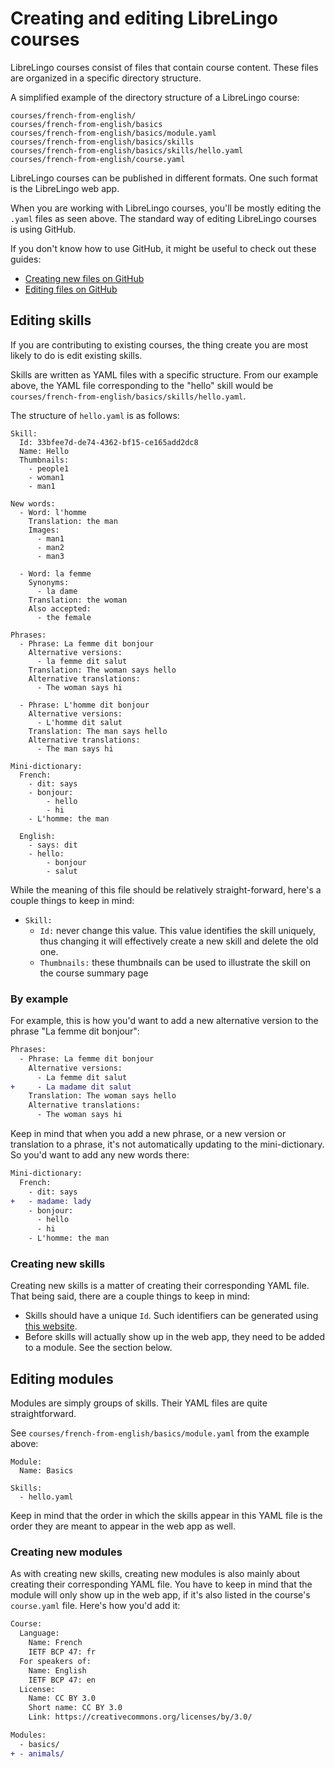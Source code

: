 # Creating and editing LibreLingo courses

LibreLingo courses consist of files that contain course content. These files
are organized in a specific directory structure.

A simplified example of the directory structure of a LibreLingo course:

```
courses/french-from-english/
courses/french-from-english/basics
courses/french-from-english/basics/module.yaml
courses/french-from-english/basics/skills
courses/french-from-english/basics/skills/hello.yaml
courses/french-from-english/course.yaml
```

LibreLingo courses can be published in different formats. One such format is
the LibreLingo web app.

When you are working with LibreLingo courses, you'll be mostly editing the
`.yaml` files as seen above. The standard way of editing LibreLingo courses is
using GitHub.

If you don't know how to use GitHub, it might be useful to check out these
guides:

- [Creating new files on GitHub](https://docs.github.com/en/github/managing-files-in-a-repository/creating-new-files)
- [Editing files on GitHub](https://docs.github.com/en/github/managing-files-in-a-repository/editing-files-in-another-users-repository)

## Editing skills

If you are contributing to existing courses, the thing create you are most likely
to do is edit existing skills.

Skills are written as YAML files with a specific structure. From our example
above, the YAML file corresponding to the "hello" skill would be
`courses/french-from-english/basics/skills/hello.yaml`.

The structure of `hello.yaml` is as follows:

```
Skill:
  Id: 33bfee7d-de74-4362-bf15-ce165add2dc8
  Name: Hello
  Thumbnails:
    - people1
    - woman1
    - man1

New words:
  - Word: l'homme
    Translation: the man
    Images:
      - man1
      - man2
      - man3

  - Word: la femme
    Synonyms:
      - la dame
    Translation: the woman
    Also accepted:
      - the female

Phrases:
  - Phrase: La femme dit bonjour
    Alternative versions:
      - la femme dit salut
    Translation: The woman says hello
    Alternative translations:
      - The woman says hi

  - Phrase: L'homme dit bonjour
    Alternative versions:
      - L'homme dit salut
    Translation: The man says hello
    Alternative translations:
      - The man says hi

Mini-dictionary:
  French:
    - dit: says
    - bonjour:
        - hello
        - hi
    - L'homme: the man

  English:
    - says: dit
    - hello:
        - bonjour
        - salut
```

While the meaning of this file should be relatively straight-forward, here's
a couple things to keep in mind:

- `Skill:`
  - `Id:` never change this value. This value identifies the skill uniquely, thus changing it will effectively create a new skill and delete the old one.
  - `Thumbnails:` these thumbnails can be used to illustrate the skill on the course summary page

### By example

For example, this is how you'd want to add a new alternative version to the
phrase "La femme dit bonjour":

```diff
Phrases:
  - Phrase: La femme dit bonjour
    Alternative versions:
      - La femme dit salut
+     - La madame dit salut
    Translation: The woman says hello
    Alternative translations:
      - The woman says hi
```

Keep in mind that when you add a new phrase, or a new version or translation
to a phrase, it's not automatically updating to the mini-dictionary. So you'd
want to add any new words there:

```diff
Mini-dictionary:
  French:
    - dit: says
+   - madame: lady
    - bonjour:
      - hello
      - hi
    - L'homme: the man
```

### Creating new skills

Creating new skills is a matter of creating their corresponding YAML file.
That being said, there are a couple things to keep in mind:

- Skills should have a unique `Id`. Such identifiers can be generated using
  [this website]().
- Before skills will actually show up in the web app, they need to be added to
  a module. See the section below.

## Editing modules

Modules are simply groups of skills. Their YAML files are quite straightforward.

See `courses/french-from-english/basics/module.yaml` from the example above:

```
Module:
  Name: Basics

Skills:
  - hello.yaml
```

Keep in mind that the order in which the skills appear in this YAML file is
the order they are meant to appear in the web app as well.

### Creating new modules

As with creating new skills, creating new modules is also mainly about creating
their corresponding YAML file. You have to keep in mind that the module will
only show up in the web app, if it's also listed in the course's
`course.yaml` file. Here's how you'd add it:

```diff
Course:
  Language:
    Name: French
    IETF BCP 47: fr
  For speakers of:
    Name: English
    IETF BCP 47: en
  License:
    Name: CC BY 3.0
    Short name: CC BY 3.0
    Link: https://creativecommons.org/licenses/by/3.0/

Modules:
  - basics/
+ - animals/
```
